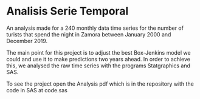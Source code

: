 # Analisis Serie Temporal
An analysis made for a 240 monthly data time series for the number of turists that spend the night in Zamora between January 2000 and December 2019. 

The main point for this project is to adjust the best Box-Jenkins model we could and use it to make predictions two years ahead.
In order to achieve this, we analysed the raw time series with the programs Statgraphics and SAS.

To see the project open the Analysis pdf which is in the repository with the code in SAS at code.sas
